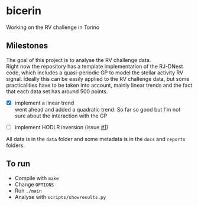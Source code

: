 # bicerin
Working on the RV challenge in Torino


## Milestones

The goal of this project is to analyse the RV challenge data.  
Right now the repository has a template implementation of the RJ-DNest code, which includes a quasi-periodic GP to model the stellar activity RV signal. Ideally this can be easily applied to the RV challenge data, but some practicalities have to be taken into account, mainly linear trends and the fact that each data set has around 500 points. 

- [x] implement a linear trend  
      went ahead and added a quadratic trend. So far so good but I'm not sure about the interaction with the GP
- [ ] implement HODLR inversion (issue [#1](https://github.com/j-faria/bicerin/issues/1))


All data is in the `data` folder and some metadata is in the `docs` and `reports` folders. 

## To run

- Compile with `make`
- Change `OPTIONS`
- Run `./main`
- Analyse with `scripts/showresults.py`
